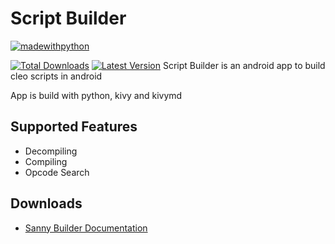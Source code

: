 # Script Builder

[![madewithpython](https://forthebadge.com/images/badges/made-with-python.svg)](https://github.com/360modder)

[![Total Downloads](https://img.shields.io/github/downloads/360modder/script-builder/total.svg)](https://github.com/360modder/script-builder/releases/)
[![Latest Version](https://img.shields.io/github/release/360modder/script-builder.svg)](https://github.com/360modder/script-builder/releases/)
Script Builder is an android app to build cleo scripts in android

App is build with python, kivy and kivymd

## Supported Features

- Decompiling
- Compiling
- Opcode Search

## Downloads

- [Sanny Builder Documentation](https://github.com/360modder/script-builder/raw/main/ignore/Sanny%20Builder%20Documentation.zip)
